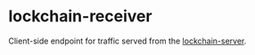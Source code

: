 # lockchain-receiver

Client-side endpoint for traffic served from the [lockchain-server](../lockchain-server).